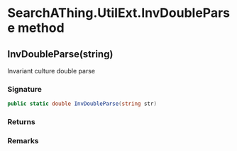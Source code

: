 # SearchAThing.UtilExt.InvDoubleParse method
## InvDoubleParse(string)
Invariant culture double parse

### Signature
```csharp
public static double InvDoubleParse(string str)
```
### Returns

### Remarks

